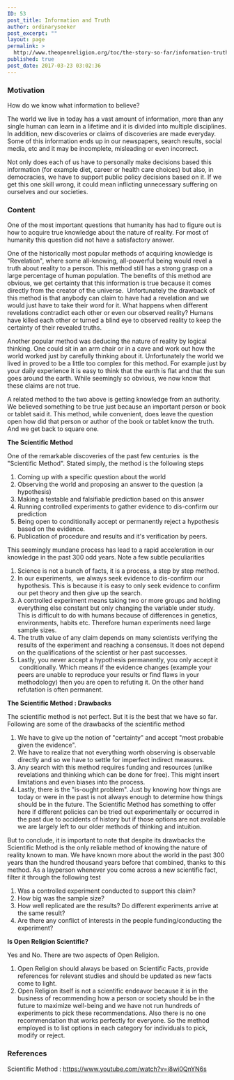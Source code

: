 ```yaml
---
ID: 53
post_title: Information and Truth
author: ordinaryseeker
post_excerpt: ""
layout: page
permalink: >
  http://www.theopenreligion.org/toc/the-story-so-far/information-truth/
published: true
post_date: 2017-03-23 03:02:36
---
```

<h3><strong>Motivation</strong></h3>
How do we know what information to believe?

The world we live in today has a vast amount of information, more than any single human can learn in a lifetime and it is divided into multiple disciplines. In addition, new discoveries or claims of discoveries are made everyday. Some of this information ends up in our newspapers, search results, social media, etc and it may be incomplete, misleading or even incorrect.

Not only does each of us have to personally make decisions based this information (for example diet, career or health care choices) but also, in democracies, we have to support public policy decisions based on it. If we get this one skill wrong, it could mean inflicting unnecessary suffering on ourselves and our societies.
<h3><strong>Content</strong></h3>
One of the most important questions that humanity has had to figure out is how to acquire true knowledge about the nature of reality. For most of humanity this question did not have a satisfactory answer.

One of the historically most popular methods of acquiring knowledge is "Revelation", where some all-knowing, all-powerful being would revel a truth about reality to a person. This method still has a strong grasp on a large percentage of human population. The benefits of this method are obvious, we get certainty that this information is true because it comes directly from the creator of the universe.  Unfortunately the drawback of this method is that anybody can claim to have had a revelation and we would just have to take their word for it. What happens when different revelations contradict each other or even our observed reality? Humans have killed each other or turned a blind eye to observed reality to keep the certainty of their revealed truths.

Another popular method was deducing the nature of reality by logical thinking. One could sit in an arm chair or in a cave and work out how the world worked just by carefully thinking about it. Unfortunately the world we lived in proved to be a little too complex for this method. For example just by your daily experience it is easy to think that the earth is flat and that the sun goes around the earth. While seemingly so obvious, we now know that these claims are not true.

A related method to the two above is getting knowledge from an authority. We believed something to be true just because an important person or book or tablet said it. This method, while convenient, does leave the question open how did that person or author of the book or tablet know the truth. And we get back to square one.

<strong>The Scientific Method</strong>

One of the remarkable discoveries of the past few centuries  is the "Scientific Method". Stated simply, the method is the following steps
<ol>
 	<li>Coming up with a specific question about the world</li>
 	<li>Observing the world and proposing an answer to the question (a hypothesis)</li>
 	<li>Making a testable and falsifiable prediction based on this answer</li>
 	<li>Running controlled experiments to gather evidence to dis-confirm our prediction</li>
 	<li>Being open to conditionally accept or permanently reject a hypothesis based on the evidence.</li>
 	<li>Publication of procedure and results and it's verification by peers.</li>
</ol>
This seemingly mundane process has lead to a rapid acceleration in our knowledge in the past 300 odd years. Note a few subtle peculiarities
<ol>
 	<li>Science is not a bunch of facts, it is a process, a step by step method.</li>
 	<li>In our experiments,  we always seek evidence to dis-confirm our hypothesis. This is because it is easy to only seek evidence to confirm our pet theory and then give up the search.</li>
 	<li>A controlled experiment means taking two or more groups and holding everything else constant but only changing the variable under study. This is difficult to do with humans because of differences in genetics, environments, habits etc. Therefore human experiments need large sample sizes.</li>
 	<li>The truth value of any claim depends on many scientists verifying the results of the experiment and reaching a consensus. It does not depend on the qualifications of the scientist or her past successes.</li>
 	<li>Lastly, you never accept a hypothesis permanently, you only accept it  conditionally. Which means if the evidence changes (example your peers are unable to reproduce your results or find flaws in your methodology) then you are open to refuting it. On the other hand refutation is often permanent.</li>
</ol>
<strong>The Scientific Method : Drawbacks</strong>

The scientific method is not perfect. But it is the best that we have so far. Following are some of the drawbacks of the scientific method
<ol>
 	<li>We have to give up the notion of "certainty" and accept "most probable given the evidence".</li>
 	<li>We have to realize that not everything worth observing is observable directly and so we have to settle for imperfect indirect measures.</li>
 	<li>Any search with this method requires funding and resources (unlike revelations and thinking which can be done for free). This might insert limitations and even biases into the process.</li>
 	<li>Lastly, there is the "is-ought problem". Just by knowing how things are today or were in the past is not always enough to determine how things should be in the future. The Scientific Method has something to offer here if different policies can be tried out experimentally or occurred in the past due to accidents of history but if those options are not available we are largely left to our older methods of thinking and intuition.</li>
</ol>
But to conclude, it is important to note that despite its drawbacks the Scientific Method is the only reliable method of knowing the nature of reality known to man. We have known more about the world in the past 300 years than the hundred thousand years before that combined, thanks to this method. As a layperson whenever you come across a new scientific fact, filter it through the following test
<ol>
 	<li>Was a controlled experiment conducted to support this claim?</li>
 	<li>How big was the sample size?</li>
 	<li>How well replicated are the results? Do different experiments arrive at the same result?</li>
 	<li>Are there any conflict of interests in the people funding/conducting the experiment?</li>
</ol>
<strong>Is Open Religion Scientific?</strong>

Yes and No. There are two aspects of Open Religion.
<ol>
 	<li>Open Religion should always be based on Scientific Facts, provide references for relevant studies and should be updated as new facts come to light.</li>
 	<li>Open Religion itself is not a scientific endeavor because it is in the business of recommending how a person or society should be in the future to maximize well-being and we have not run hundreds of experiments to pick these recommendations. Also there is no one recommendation that works perfectly for everyone. So the method employed is to list options in each category for individuals to pick, modify or reject.</li>
</ol>
<h3><strong>References</strong></h3>
Scientific Method : <a href="https://www.youtube.com/watch?v=i8wi0QnYN6s">https://www.youtube.com/watch?v=i8wi0QnYN6s</a>

&nbsp;